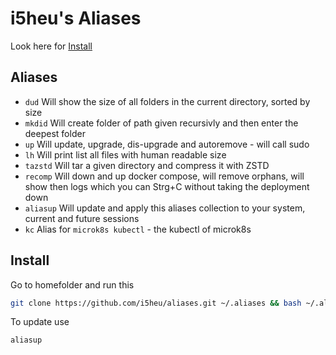 # i5heu's Aliases

Look here for [Install](#Install)

## Aliases
- `dud` Will show the size of all folders in the current directory, sorted by size
- `mkdid` Will create folder of path given recursivly and then enter the deepest folder
- `up`  Will update, upgrade, dis-upgrade and autoremove - will call sudo
- `lh`  Will print list all files with human readable size
- `tazstd` Will tar a given directory and compress it with ZSTD
- `recomp` Will down and up docker compose, will remove orphans, will show then logs which you can Strg+C without taking the deployment down
- `aliasup` Will update and apply this aliases collection to your system, current and future sessions
- `kc` Alias for `microk8s kubectl` - the kubectl of microk8s

## Install
Go to homefolder and run this
```bash
git clone https://github.com/i5heu/aliases.git ~/.aliases && bash ~/.aliases/setup.sh && source ~/.aliases/aliases
```

To update use
```base
aliasup
```
